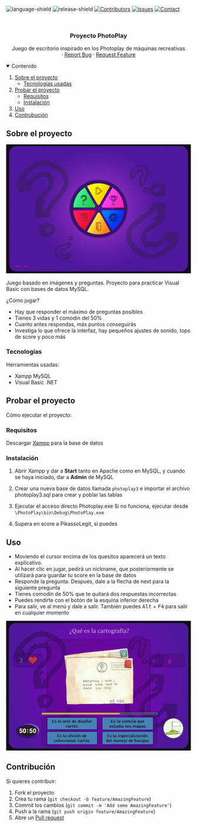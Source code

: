 <!--
*** Plantilla de readme hecha por othneildrew
-->


<!-- PROJECT SHIELDS -->
![language-shield]
![release-shield]
[![Contributors][contributors-shield]][contributors-url] 
[![Issues][issues-shield]][issues-url]
[![Contact][discord-shield]][discord-url]




<!-- PROJECT LOGO -->
<br />
<p align="center">
  <h3 align="center">Proyecto PhotoPlay</h3>

  <p align="center">
    Juego de escritorio inspirado en los Photoplay de máquinas recreativas
    <br />
    ·
    <a href="https://github.com/Pikass0/Photoplay/issues">Report Bug</a>
    ·
    <a href="https://github.com/Pikass0/Photoplay/issues">Request Feature</a>
  </p>
</p>



<!-- TABLE OF CONTENTS -->
<details open="open">
  <summary>Contenido</summary>
  <ol>
    <li>
      <a href="#sobre-el-proyecto">Sobre el proyecto</a>
      <ul>
        <li><a href="#tecnologías">Tecnologías usadas</a></li>
      </ul>
    </li>
    <li>
      <a href="#probar-el-proyecto">Probar el proyecto</a>
      <ul>
        <li><a href="#requisitos">Requisitos</a></li>
        <li><a href="#instalación">Instalación</a></li>
      </ul>
    </li>
    <li><a href="#uso">Uso</a></li>
    <li><a href="#contribución">Contrubución</a></li>
  </ol>
</details>



<!-- ABOUT THE PROJECT -->
## Sobre el proyecto

![menu-ss]<!--(https://example.com) por si se quiere metir link-->

Juego basado en imágenes y preguntas. Proyecto para practicar Visual Basic con bases de datos MySQL.

¿Cómo jugar?
* Hay que responder el máximo de preguntas posibles
* Tienes 3 vidas y 1 comodin del 50%
* Cuanto antes respondas, más puntos conseguirás
* Investiga lo que ofrece la interfaz, hay pequeños ajustes de sonido, tops de score y poco más


### Tecnologías

Herramientas usadas:
* Xampp MySQL
* Visual Basic .NET



<!-- GETTING STARTED -->
## Probar el proyecto

Cómo ejecutar el proyecto:

### Requisitos

Descargar [Xampp](https://www.apachefriends.org/es/download.html) para la base de datos 


### Instalación

1. Abrir Xampp y dar a **Start** tanto en Apache como en MySQL, y cuando se haya iniciado, dar a **Admin** de MySQL

2. Crear una nueva base de datos llamada `photoplay3` e importar el archivo photoplay3.sql para crear y poblar las tablas

3. Ejecutar el acceso directo Photoplay.exe 
   Si no funciona, ejecutar desde `\PhotoPlay\bin\Debug\PhotoPlay.exe`

4. Supera en score a PikassoLegit, si puedes


<!-- USAGE EXAMPLES -->
## Uso

* Moviendo el cursor encima de los quesitos aparecerá un texto explicativo.
* Al hacer clic en jugar, pedirá un nickname, que posteriormente se utilizará para guardar tu score en la base de datos
* Responde la pregunta. Después, dale a la flecha de next para la siguiente pregunta
* Tienes comodín de 50% que te quitará dos respuestas incorrectas
* Puedes rendirte con el botón de la esquina inferior derecha
* Para salir, ve al menú y dale a salir. También puedes <kbd>Alt</kbd> + <kbd>F4</kbd> para salir en cualquier momento

![pregunta-ss]


<!-- CONTRIBUTING -->
## Contribución

Si quieres contribuir:

1. Fork el proyecto
2. Crea tu rama (`git checkout -b feature/AmazingFeature`)
3. Commit los cambios (`git commit -m 'Add some AmazingFeature'`)
4. Push a la rama (`git push origin feature/AmazingFeature`)
5. Abre un [Pull request](https://github.com/Pikass0/Photoplay/pulls)






<!-- MARKDOWN LINKS & IMAGES -->
<!-- https://www.markdownguide.org/basic-syntax/#reference-style-links -->

[language-shield]: https://img.shields.io/badge/language-black?style=flat&logo=visual-studio
[discord-shield]: https://img.shields.io/badge/chat-on%20discord-7289da.svg?style=flat&logo=discord
[discord-url]: https://www.discord.com/users/290575161869205504
[release-shield]: https://img.shields.io/badge/release%20date-March%202018-lightgrey
[contributors-shield]: https://img.shields.io/github/contributors/Pikass0/Photoplay?color=green
[contributors-url]: https://github.com/Pikass0/Photoplay/graphs/contributors
[issues-shield]: https://img.shields.io/github/issues-raw/Pikass0/Photoplay?color=orange
[issues-url]: https://github.com/Pikass0/Photoplay/issues
[linkedin-shield]: https://img.shields.io/badge/-LinkedIn-black.svg?style=flat&logo=linkedin&color=blue
[linkedin-url]: https://www.linkedin.com/in/marcelo-toral-martínez-573735176/
[menu-ss]: /PhotoPlay/Resources/fotosReadme/menu.jpg
[pregunta-ss]: /PhotoPlay/Resources/fotosReadme/pregunta.jpg
